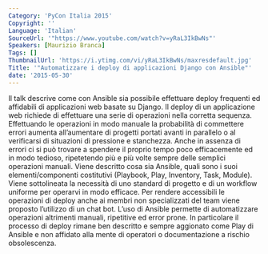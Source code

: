 ```yaml
---
Category: 'PyCon Italia 2015'
Copyright: ''
Language: 'Italian'
SourceUrl: '"https://www.youtube.com/watch?v=yRaL3IkBwNs"'
Speakers: [Maurizio Branca]
Tags: []
ThumbnailUrl: 'https://i.ytimg.com/vi/yRaL3IkBwNs/maxresdefault.jpg'
Title: '"Automatizzare i deploy di applicazioni Django con Ansible"'
date: '2015-05-30'
---
```

Il talk descrive come con Ansible sia possibile effettuare deploy frequenti ed affidabili di applicazioni web basate su Django.
Il deploy di un applicazione web richiede di effettuare una serie di operazioni nella corretta sequenza. Effettuando le operazioni in modo manuale la probabilità di commettere errori aumenta all’aumentare di progetti portati avanti in parallelo o al verificarsi di situazioni di pressione e stanchezza.
Anche in assenza di errori ci si può trovare a spendere il proprio tempo poco efficacemente ed in modo tedioso, ripetetendo più e più volte sempre delle semplici operazioni manuali.
Viene descritto cosa sia Ansible, quali sono i suoi elementi/componenti costitutivi (Playbook, Play, Inventory, Task, Module). Viene sottolineata la necessità di uno standard di progetto e di un workflow uniforme per operarvi in modo efficace. Per rendere accessibili le operazioni di deploy anche ai membri non specializzati del team viene proposto l’utilizzo di un chat bot.
L’uso di Ansible permette di automatizzare operazioni altrimenti manuali, ripetitive ed error prone. In particolare il processo di deploy rimane ben descritto e sempre aggionato come Play di Ansible e non affidato alla mente di operatori o documentazione a rischio obsolescenza.
